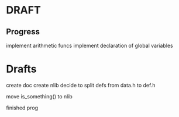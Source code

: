 # DRAFT
## Progress
implement arithmetic funcs
implement declaration of global variables


# Drafts
create doc
create nlib
decide to split defs from data.h to def.h

move is_something() to nlib

finished prog
